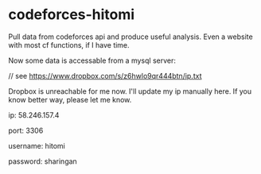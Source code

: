 codeforces-hitomi
=================

Pull data from codeforces api and produce useful analysis. Even a website with most cf functions, if I have time.

Now some data is accessable from a mysql server:

// see https://www.dropbox.com/s/z6hwlo9qr444btn/ip.txt

Dropbox is unreachable for me now.
I'll update my ip manually here.
If you know better way, please let me know.

ip: 58.246.157.4

port: 3306

username: hitomi

password: sharingan
